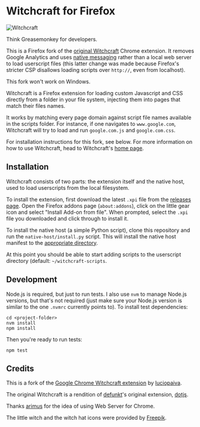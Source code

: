 # Witchcraft for Firefox

![Witchcraft](docs/title.png)

Think Greasemonkey for developers.

This is a Firefox fork of the [original Witchcraft](https://github.com/luciopaiva/witchcraft) Chrome extension. It removes Google Analytics and uses [native messaging](https://developer.mozilla.org/en-US/docs/Mozilla/Add-ons/WebExtensions/Native_messaging) rather than a local web server to load userscript files (this latter change was made because Firefox's stricter CSP disallows loading scripts over `http://`, even from localhost).

This fork won't work on Windows.

Witchcraft is a Firefox extension for loading custom Javascript and CSS directly from a folder in your file system, injecting them into pages that match their files names.

It works by matching every page domain against script file names available in the scripts folder. For instance, if one navigates to `www.google.com`, Witchcraft will try to load and run `google.com.js` and `google.com.css`.

For installation instructions for this fork, see below. For more information on how to use Witchcraft, head to Witchcraft's [home page](//luciopaiva.com/witchcraft).

## Installation
Witchcraft consists of two parts: the extension itself and the native host, used to load userscripts from the local filesystem.

To install the extension, first download the latest `.xpi` file from the [releases page](https://github.com/jdormit/witchcraft/releases). Open the Firefox addons page (`about:addons`), click on the little gear icon and select "Install Add-on from file". When prompted, select the `.xpi` file you downloaded and click through to install it.

To install the native host (a simple Python script), clone this repository and run the `native-host/install.py` script. This will install the native host manifest to the [appropriate directory](https://developer.mozilla.org/en-US/docs/Mozilla/Add-ons/WebExtensions/Native_manifests#manifest_location).

At this point you should be able to start adding scripts to the userscript directory (default: `~/witchcraft-scripts`.

## Development

Node.js is required, but just to run tests. I also use `nvm` to manage Node.js versions, but that's not required (just make sure your Node.js version is similar to the one `.nvmrc` currently points to). To install test dependencies:

    cd <project-folder>
    nvm install
    npm install

Then you're ready to run tests:

    npm test

## Credits
This is a fork of the [Google Chrome Witchcraft extension](https://github.com/luciopaiva/witchcraft) by [luciopaiva](//github.com/luciopaiva).

The original Witchcraft is a rendition of [defunkt](//github.com/defunkt)'s original extension, [dotjs](//github.com/defunkt/dotjs).

Thanks [arimus](//github.com/arimus) for the idea of using Web Server for Chrome.

The little witch and the witch hat icons were provided by [Freepik](//www.flaticon.com/authors/freepik).
